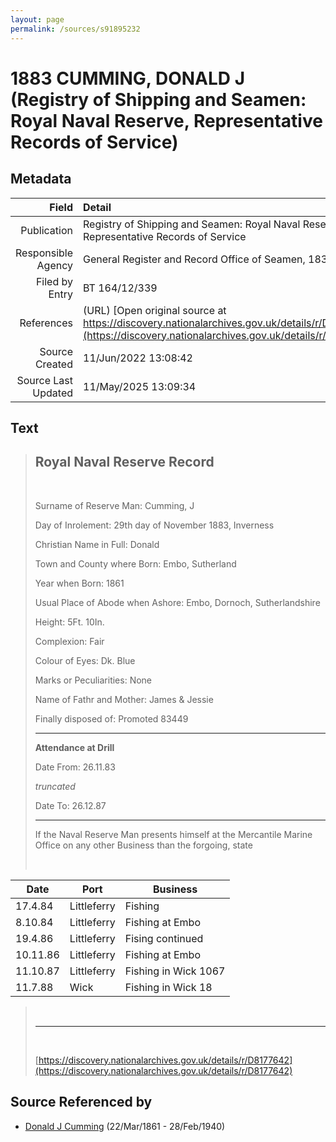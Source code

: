 ```yaml
---
layout: page
permalink: /sources/s91895232
---
```


# 1883 CUMMING, DONALD J (Registry of Shipping and Seamen: Royal Naval Reserve, Representative Records of Service)

## Metadata
Field | Detail
---:|:---
Publication | Registry of Shipping and Seamen: Royal Naval Reserve, Representative Records of Service
Responsible Agency | General Register and Record Office of Seamen, 1835-1872
Filed by Entry | BT 164/12/339
References | (URL) [Open original source at https://discovery.nationalarchives.gov.uk/details/r/D8177642](https://discovery.nationalarchives.gov.uk/details/r/D8177642)
Source Created | 11/Jun/2022 13:08:42
Source Last Updated | 11/May/2025 13:09:34

## Text

> ## Royal Naval Reserve Record
>
> <br/>
>
> Surname of Reserve Man: Cumming, J
>
> Day of Inrolement: 29th day of November 1883, Inverness
>
> Christian Name in Full: Donald
>
> Town and County where Born: Embo, Sutherland
>
> Year when Born: 1861
>
> Usual Place of Abode when Ashore: Embo, Dornoch, Sutherlandshire
>
> Height: 5Ft. 10In.
>
> Complexion: Fair
>
> Colour of Eyes: Dk. Blue
>
> Marks or Peculiarities: None
>
> Name of Fathr and Mother: James & Jessie
>
> Finally disposed of: Promoted 83449
>
> ---
>
> **Attendance at Drill**
>
> Date From: 26.11.83
>
> _truncated_
>
> Date To: 26.12.87
>
> ---
>
> If the Naval Reserve Man presents himself at the Mercantile Marine Office on any other Business than the forgoing, state
>
> <br/>
>

| Date | Port | Business |
|---|---|---|
| 17.4.84 | Littleferry | Fishing |
| 8.10.84 | Littleferry | Fishing at Embo |
| 19.4.86 | Littleferry | Fising continued |
| 10.11.86 | Littleferry | Fishing at Embo |
| 11.10.87 | Littleferry | Fishing in Wick 1067 |
| 11.7.88 | Wick | Fishing in Wick 18 |

> <br/>
>
> ---
>
> <br/>
>
> [https://discovery.nationalarchives.gov.uk/details/r/D8177642](https://discovery.nationalarchives.gov.uk/details/r/D8177642)
>

## Source Referenced by

* [Donald J Cumming](../people/@20465544@-donald-j-cumming-b1861-3-22-d1940-2-28.md) (22/Mar/1861 - 28/Feb/1940)
